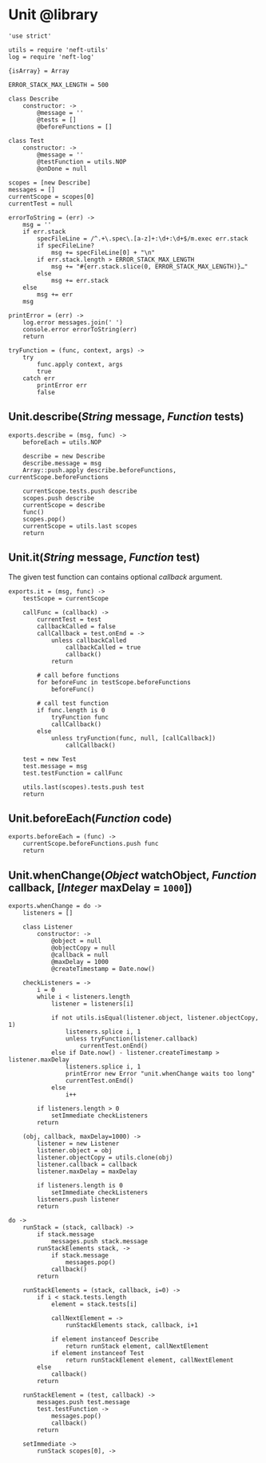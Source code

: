 Unit @library
=============

	'use strict'

	utils = require 'neft-utils'
	log = require 'neft-log'

	{isArray} = Array

	ERROR_STACK_MAX_LENGTH = 500

	class Describe
		constructor: ->
			@message = ''
			@tests = []
			@beforeFunctions = []

	class Test
		constructor: ->
			@message = ''
			@testFunction = utils.NOP
			@onDone = null

	scopes = [new Describe]
	messages = []
	currentScope = scopes[0]
	currentTest = null

	errorToString = (err) ->
		msg = ''
		if err.stack
			specFileLine = /^.+\.spec\.[a-z]+:\d+:\d+$/m.exec err.stack
			if specFileLine?
				msg += specFileLine[0] + "\n"
			if err.stack.length > ERROR_STACK_MAX_LENGTH
				msg += "#{err.stack.slice(0, ERROR_STACK_MAX_LENGTH)}…"
			else
				msg += err.stack
		else
			msg += err
		msg

	printError = (err) ->
		log.error messages.join(' ')
		console.error errorToString(err)
		return

	tryFunction = (func, context, args) ->
		try
			func.apply context, args
			true
		catch err
			printError err
			false

Unit.describe(*String* message, *Function* tests)
-------------------------------------------------

	exports.describe = (msg, func) ->
		beforeEach = utils.NOP

		describe = new Describe
		describe.message = msg
		Array::push.apply describe.beforeFunctions, currentScope.beforeFunctions

		currentScope.tests.push describe
		scopes.push describe
		currentScope = describe
		func()
		scopes.pop()
		currentScope = utils.last scopes
		return

Unit.it(*String* message, *Function* test)
------------------------------------------

The given test function can contains optional *callback* argument.

	exports.it = (msg, func) ->
		testScope = currentScope

		callFunc = (callback) ->
			currentTest = test
			callbackCalled = false
			callCallback = test.onEnd = ->
				unless callbackCalled
					callbackCalled = true
					callback()
				return

			# call before functions
			for beforeFunc in testScope.beforeFunctions
				beforeFunc()

			# call test function
			if func.length is 0
				tryFunction func
				callCallback()
			else
				unless tryFunction(func, null, [callCallback])
					callCallback()

		test = new Test
		test.message = msg
		test.testFunction = callFunc

		utils.last(scopes).tests.push test
		return

Unit.beforeEach(*Function* code)
--------------------------------

	exports.beforeEach = (func) ->
		currentScope.beforeFunctions.push func
		return

Unit.whenChange(*Object* watchObject, *Function* callback, [*Integer* maxDelay = `1000`])
-----------------------------------------------------------------------------------------

	exports.whenChange = do ->
		listeners = []

		class Listener
			constructor: ->
				@object = null
				@objectCopy = null
				@callback = null
				@maxDelay = 1000
				@createTimestamp = Date.now()

		checkListeners = ->
			i = 0
			while i < listeners.length
				listener = listeners[i]

				if not utils.isEqual(listener.object, listener.objectCopy, 1)
					listeners.splice i, 1
					unless tryFunction(listener.callback)
						currentTest.onEnd()
				else if Date.now() - listener.createTimestamp > listener.maxDelay
					listeners.splice i, 1
					printError new Error "unit.whenChange waits too long"
					currentTest.onEnd()
				else
					i++

			if listeners.length > 0
				setImmediate checkListeners
			return

		(obj, callback, maxDelay=1000) ->
			listener = new Listener
			listener.object = obj
			listener.objectCopy = utils.clone(obj)
			listener.callback = callback
			listener.maxDelay = maxDelay

			if listeners.length is 0
				setImmediate checkListeners
			listeners.push listener
			return

	do ->
		runStack = (stack, callback) ->
			if stack.message
				messages.push stack.message
			runStackElements stack, ->
				if stack.message
					messages.pop()
				callback()
			return

		runStackElements = (stack, callback, i=0) ->
			if i < stack.tests.length
				element = stack.tests[i]

				callNextElement = ->
					runStackElements stack, callback, i+1

				if element instanceof Describe
					return runStack element, callNextElement
				if element instanceof Test
					return runStackElement element, callNextElement
			else
				callback()
			return

		runStackElement = (test, callback) ->
			messages.push test.message
			test.testFunction ->
				messages.pop()
				callback()
			return

		setImmediate ->
			runStack scopes[0], ->

